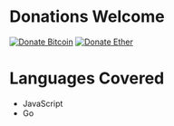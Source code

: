 # Donations Welcome
[![Donate Bitcoin](https://img.shields.io/badge/btc-$10-orange.svg)](https://alex1100.github.io/btc-donations) [![Donate Ether](https://img.shields.io/badge/eth-$10-blueviolet.svg)](https://etherdonation.com/d?to=0x09a6737516ba5cdf9f4fe397bc31308a7623a2cc&amount=0.05)

# Languages Covered
- JavaScript
- Go
